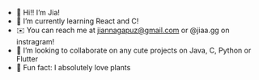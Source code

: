 - 🤍 Hi!! I’m Jia!
- 🌱 I’m currently learning React and C!
- ✉️ You can reach me at jiannagapuz@gmail.com or @jiaa.gg on instragram!
- 🌿 I’m looking to collaborate on any cute projects on Java, C, Python or Flutter
- 💾 Fun fact: I absolutely love plants
